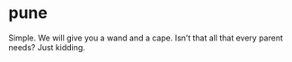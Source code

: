 # pune
Simple. We will give you a wand and a cape. Isn’t that all that every parent needs? Just kidding.
